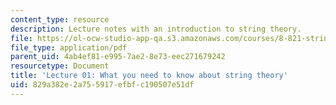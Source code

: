 ```yaml
---
content_type: resource
description: Lecture notes with an introduction to string theory.
file: https://ol-ocw-studio-app-qa.s3.amazonaws.com/courses/8-821-string-theory-fall-2008/829a382e2a755917efbfc190507e51df_lecture01.pdf
file_type: application/pdf
parent_uid: 4ab4ef81-e995-7ae2-8e73-eec271679242
resourcetype: Document
title: 'Lecture 01: What you need to know about string theory'
uid: 829a382e-2a75-5917-efbf-c190507e51df
---
```

